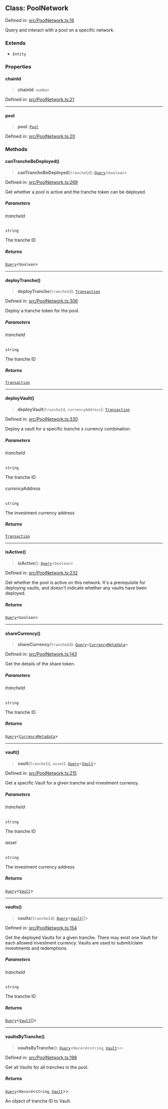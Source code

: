 
## Class: PoolNetwork

Defined in: [src/PoolNetwork.ts:16](https://github.com/centrifuge/sdk/blob/20843ed5c656c598907fcc377c378e170894e8e0/src/PoolNetwork.ts#L16)

Query and interact with a pool on a specific network.

### Extends

- `Entity`

### Properties

#### chainId

> **chainId**: `number`

Defined in: [src/PoolNetwork.ts:21](https://github.com/centrifuge/sdk/blob/20843ed5c656c598907fcc377c378e170894e8e0/src/PoolNetwork.ts#L21)

***

#### pool

> **pool**: [`Pool`](#class-pool)

Defined in: [src/PoolNetwork.ts:20](https://github.com/centrifuge/sdk/blob/20843ed5c656c598907fcc377c378e170894e8e0/src/PoolNetwork.ts#L20)

### Methods

#### canTrancheBeDeployed()

> **canTrancheBeDeployed**(`trancheId`): [`Query`](#type-query)\<`boolean`\>

Defined in: [src/PoolNetwork.ts:269](https://github.com/centrifuge/sdk/blob/20843ed5c656c598907fcc377c378e170894e8e0/src/PoolNetwork.ts#L269)

Get whether a pool is active and the tranche token can be deployed.

##### Parameters

###### trancheId

`string`

The tranche ID

##### Returns

[`Query`](#type-query)\<`boolean`\>

***

#### deployTranche()

> **deployTranche**(`trancheId`): [`Transaction`](#type-transaction)

Defined in: [src/PoolNetwork.ts:306](https://github.com/centrifuge/sdk/blob/20843ed5c656c598907fcc377c378e170894e8e0/src/PoolNetwork.ts#L306)

Deploy a tranche token for the pool.

##### Parameters

###### trancheId

`string`

The tranche ID

##### Returns

[`Transaction`](#type-transaction)

***

#### deployVault()

> **deployVault**(`trancheId`, `currencyAddress`): [`Transaction`](#type-transaction)

Defined in: [src/PoolNetwork.ts:330](https://github.com/centrifuge/sdk/blob/20843ed5c656c598907fcc377c378e170894e8e0/src/PoolNetwork.ts#L330)

Deploy a vault for a specific tranche x currency combination.

##### Parameters

###### trancheId

`string`

The tranche ID

###### currencyAddress

`string`

The investment currency address

##### Returns

[`Transaction`](#type-transaction)

***

#### isActive()

> **isActive**(): [`Query`](#type-query)\<`boolean`\>

Defined in: [src/PoolNetwork.ts:232](https://github.com/centrifuge/sdk/blob/20843ed5c656c598907fcc377c378e170894e8e0/src/PoolNetwork.ts#L232)

Get whether the pool is active on this network. It's a prerequisite for deploying vaults,
and doesn't indicate whether any vaults have been deployed.

##### Returns

[`Query`](#type-query)\<`boolean`\>

***

#### shareCurrency()

> **shareCurrency**(`trancheId`): [`Query`](#type-query)\<[`CurrencyMetadata`](#type-currencymetadata)\>

Defined in: [src/PoolNetwork.ts:143](https://github.com/centrifuge/sdk/blob/20843ed5c656c598907fcc377c378e170894e8e0/src/PoolNetwork.ts#L143)

Get the details of the share token.

##### Parameters

###### trancheId

`string`

The tranche ID

##### Returns

[`Query`](#type-query)\<[`CurrencyMetadata`](#type-currencymetadata)\>

***

#### vault()

> **vault**(`trancheId`, `asset`): [`Query`](#type-query)\<[`Vault`](#class-vault)\>

Defined in: [src/PoolNetwork.ts:215](https://github.com/centrifuge/sdk/blob/20843ed5c656c598907fcc377c378e170894e8e0/src/PoolNetwork.ts#L215)

Get a specific Vault for a given tranche and investment currency.

##### Parameters

###### trancheId

`string`

The tranche ID

###### asset

`string`

The investment currency address

##### Returns

[`Query`](#type-query)\<[`Vault`](#class-vault)\>

***

#### vaults()

> **vaults**(`trancheId`): [`Query`](#type-query)\<[`Vault`](#class-vault)[]\>

Defined in: [src/PoolNetwork.ts:154](https://github.com/centrifuge/sdk/blob/20843ed5c656c598907fcc377c378e170894e8e0/src/PoolNetwork.ts#L154)

Get the deployed Vaults for a given tranche. There may exist one Vault for each allowed investment currency.
Vaults are used to submit/claim investments and redemptions.

##### Parameters

###### trancheId

`string`

The tranche ID

##### Returns

[`Query`](#type-query)\<[`Vault`](#class-vault)[]\>

***

#### vaultsByTranche()

> **vaultsByTranche**(): [`Query`](#type-query)\<`Record`\<`string`, [`Vault`](#class-vault)\>\>

Defined in: [src/PoolNetwork.ts:198](https://github.com/centrifuge/sdk/blob/20843ed5c656c598907fcc377c378e170894e8e0/src/PoolNetwork.ts#L198)

Get all Vaults for all tranches in the pool.

##### Returns

[`Query`](#type-query)\<`Record`\<`string`, [`Vault`](#class-vault)\>\>

An object of tranche ID to Vault.

